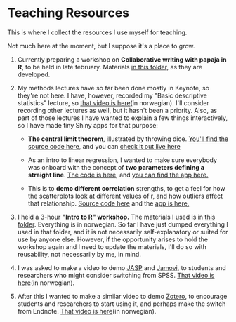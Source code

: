 # Teaching Resources

This is where I collect the resources I use myself for teaching.

Not much here at the moment, but I suppose it's a place to grow.

1. Currently preparing a workshop on **Collaborative writing with papaja in R**, to be held in late february. Materials [in this folder](/papaja_workshop), as they are developed.  

1. My methods lectures have so far been done mostly in Keynote, so they're not here. I have, however, recorded my "Basic descriptive statistics" lecture, so [that video is here](https://fhs.cloud.panopto.eu/Panopto/Pages/Viewer.aspx?id=d9e92689-c36e-4304-8fc1-ab4a00c38831)(in norwegian). I'll consider recording other lectures as well, but it hasn't been a priority. Also, as part of those lectures I have wanted to explain a few things interactively, so I have made tiny Shiny apps for that purpose:  

    - **The central limit theorem**, illustrated by throwing dice. [You'll find the source code here](/Demo-Sentralgrenseteoremet), and you can [check it out live here](https://hsorlie.shinyapps.io/Demo-Sentralgrenseteoremet/)  
        
    - As an intro to linear regression, I wanted to make sure everybody was onboard with the concept of **two parameters defining a straight line**. [The code is here](/Aline), and [you can find the app here.](https://hsorlie.shinyapps.io/Aline/)  
    
    - This is to **demo different correlation** strengths, to get a feel for how the scatterplots look at different values of r, and how outliers affect that relationship. [Source code here](/correlation_demo) and the [app is here.](https://hsorlie.shinyapps.io/correlation_demo/)
        
2. I held a 3-hour **"Intro to R" workshop.** The materials I used is in [this folder](/intro_to_R). Everything is in norwegian. So far I have just dumped everything I used in that folder, and it is not necessarily self-explanatory or suited for use by anyone else. However, if the opportunity arises to hold the workshop again and I need to update the materials, I'll do so with reusability, not necessarily by me, in mind.  

3. I was asked to make a video to demo [JASP](https://jasp-stats.org) and [Jamovi](https://www.jamovi.org), to students and researchers who might consider switching from SPSS. [That video is here](https://fhs.cloud.panopto.eu/Panopto/Pages/Viewer.aspx?id=76e17bcf-2a02-4be8-8bbb-ab49009c420e)(in norwegian).

4. After this I wanted to make a similar video to demo [Zotero](https://www.zotero.org), to encourage students and researchers to start using it, and perhaps make the switch from Endnote. [That video is here](https://fhs.cloud.panopto.eu/Panopto/Pages/Viewer.aspx?id=480458de-be2f-4877-b95a-ab5200c22ee4)(in norwegian).